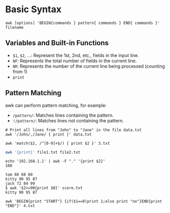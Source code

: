 # Basic Syntax

```
awk [options] 'BEGIN{commands } pattern{ commands } END{ commands }' filename
```

## Variables and Built-in Functions

- `$1`, `$2`, ...: Represent the 1st, 2nd, etc., fields in the input line.
- `NF`: Represents the total number of fields in the current line.
- `NR`: Represents the number of the current line being processed (counting from 1)
- `print`

## Pattern Matching
awk can perform pattern matching, for example:
- `/pattern/`: Matches lines containing the pattern.
- `!/pattern/`: Matches lines not containing the pattern.

```shell
# Print all lines from "John" to "Jane" in the file data.txt
awk '/John/,/Jane/ { print }' data.txt
```

```shell
awk 'match($2, /^[0-9]+$/) { print $2 }' 3.txt
```

```bash
awk '{print}' file1.txt file2.txt
```

```shell
echo '192.168.1.1' | awk -F "." '{print $2}'
168
```

```shell
tom 60 60 60
kitty 90 95 87
jack 72 84 99
$ awk '$2>=90{print $0}' score.txt
kitty 90 95 87
```

```shell
awk 'BEGIN{print "START"} {if($1==0)print 1;else print "no"}END{print "END"}' 4.txt 
```
